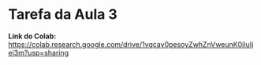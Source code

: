 # Tarefa da Aula 3

**Link do Colab:** https://colab.research.google.com/drive/1vqcay0pesoyZwhZnVweunK0iIuIjej3m?usp=sharing
